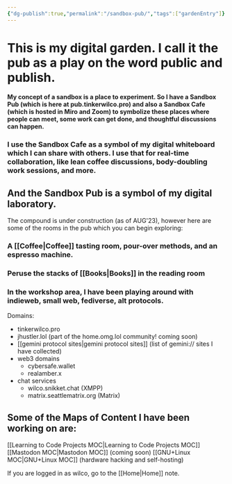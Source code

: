 ```yaml
---
{"dg-publish":true,"permalink":"/sandbox-pub/","tags":["gardenEntry"]}
---
```



# This is my digital garden. I call it the pub as a play on the word public and publish.
#### My concept of a sandbox is a place to experiment. So I have a Sandbox Pub (which is here at pub.tinkerwilco.pro) and also a Sandbox Cafe (which is hosted in Miro and Zoom) to symbolize these places where people can meet, some work can get done, and thoughtful discussions can happen.
### I use the Sandbox Cafe as a symbol of my digital whiteboard which I can share with others. I use that for real-time collaboration, like lean coffee discussions, body-doubling work sessions, and more.
## And the Sandbox Pub is a symbol of my digital laboratory.

The compound is under construction (as of AUG'23), however here are some of the rooms in the pub which you can begin exploring:

### A [[Coffee\|Coffee]] tasting room, pour-over methods, and an espresso machine.

### Peruse the stacks of [[Books\|Books]] in the reading room

### In the workshop area, I have been playing around with indieweb, small web, fediverse, alt protocols.

Domains:
- tinkerwilco.pro
- jhustler.lol (part of the home.omg.lol community! coming soon)
- [[gemini protocol sites\|gemini protocol sites]] (list of gemini:// sites I have collected)
- web3 domains
	- cybersafe.wallet
	- realamber.x
- chat services
	- wilco.snikket.chat (XMPP)
	- matrix.seattlematrix.org (Matrix)

## Some of the Maps of Content I have been working on are:
[[Learning to Code Projects MOC\|Learning to Code Projects MOC]]
[[Mastodon MOC\|Mastodon MOC]] (coming soon)
[[GNU+Linux MOC\|GNU+Linux MOC]] (hardware hacking and self-hosting)









If you are logged in as wilco, go to the [[Home\|Home]] note.
